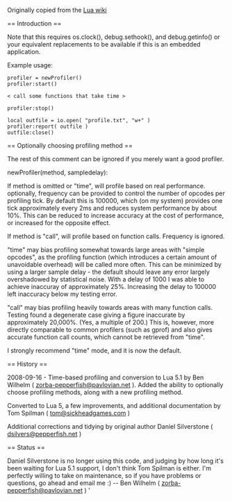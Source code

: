 Originally copied from the [Lua wiki](http://lua-users.org/wiki/PepperfishProfiler)

== Introduction ==

  Note that this requires os.clock(), debug.sethook(),
  and debug.getinfo() or your equivalent replacements to
  be available if this is an embedded application.

  Example usage:

    profiler = newProfiler()
    profiler:start()

    < call some functions that take time >

    profiler:stop()

    local outfile = io.open( "profile.txt", "w+" )
    profiler:report( outfile )
    outfile:close()

== Optionally choosing profiling method ==

The rest of this comment can be ignored if you merely want a good profiler.

  newProfiler(method, sampledelay):

If method is omitted or "time", will profile based on real performance.
optionally, frequency can be provided to control the number of opcodes
per profiling tick. By default this is 100000, which (on my system) provides
one tick approximately every 2ms and reduces system performance by about 10%.
This can be reduced to increase accuracy at the cost of performance, or
increased for the opposite effect.

If method is "call", will profile based on function calls. Frequency is
ignored.


"time" may bias profiling somewhat towards large areas with "simple opcodes",
as the profiling function (which introduces a certain amount of unavoidable
overhead) will be called more often. This can be minimized by using a larger
sample delay - the default should leave any error largely overshadowed by
statistical noise. With a delay of 1000 I was able to achieve inaccuray of
approximately 25%. Increasing the delay to 100000 left inaccuracy below my
testing error.

"call" may bias profiling heavily towards areas with many function calls.
Testing found a degenerate case giving a figure inaccurate by approximately
20,000%.  (Yes, a multiple of 200.) This is, however, more directly comparable
to common profilers (such as gprof) and also gives accurate function call
counts, which cannot be retrieved from "time".

I strongly recommend "time" mode, and it is now the default.

== History ==

2008-09-16 - Time-based profiling and conversion to Lua 5.1
  by Ben Wilhelm ( zorba-pepperfish@pavlovian.net ).
  Added the ability to optionally choose profiling methods, along with a new
  profiling method.

Converted to Lua 5, a few improvements, and
additional documentation by Tom Spilman ( tom@sickheadgames.com )

Additional corrections and tidying by original author
Daniel Silverstone ( dsilvers@pepperfish.net )

== Status ==

Daniel Silverstone is no longer using this code, and judging by how long it's
been waiting for Lua 5.1 support, I don't think Tom Spilman is either. I'm
perfectly willing to take on maintenance, so if you have problems or
questions, go ahead and email me :)
-- Ben Wilhelm ( zorba-pepperfish@pavlovian.net ) '
